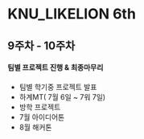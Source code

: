 # KNU_LIKELION 6th

## 9주차 - 10주차

#### 팀별 프로젝트 진행 & 최종마무리

- 팀별 학기중 프로젝트 발표
- 하계MT( 7월 6일 ~ 7워 7일)
- 방학 프로젝트
- 7월 아이디어톤
- 8월 해커톤
